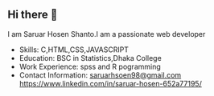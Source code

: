## Hi there 👋
I am Saruar Hosen Shanto.I am a passionate web developer

- Skills: C,HTML,CSS,JAVASCRIPT
- Education: BSC in Statistics,Dhaka College
- Work Experience: spss and R pogramming 
- Contact Information: saruarhsoen98@gmail.com
https://www.linkedin.com/in/saruar-hosen-652a77195/

<!--
**Saruar-Hosen/Saruar-Hosen** is a ✨ _special_ ✨ repository because its `README.md` (this file) appears on your GitHub profile.

Here are some ideas to get you started:

- 🔭 I’m currently working on ...
- 🌱 I’m currently learning ...
- 👯 I’m looking to collaborate on ...
- 🤔 I’m looking for help with ...
- 💬 Ask me about ...
- 📫 How to reach me: ...
- 😄 Pronouns: ...
- ⚡ Fun fact: ...
-->

